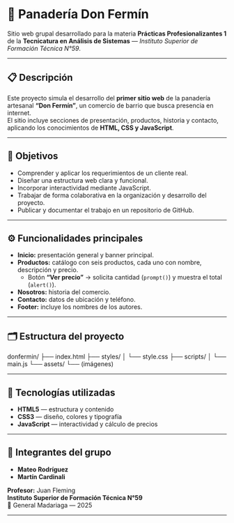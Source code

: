 # 🥖 Panadería Don Fermín

Sitio web grupal desarrollado para la materia **Prácticas Profesionalizantes 1**  
de la **Tecnicatura en Análisis de Sistemas** — *Instituto Superior de Formación Técnica N°59*.

---

## 📋 Descripción

Este proyecto simula el desarrollo del **primer sitio web** de la panadería artesanal **“Don Fermín”**, un comercio de barrio que busca presencia en internet.  
El sitio incluye secciones de presentación, productos, historia y contacto, aplicando los conocimientos de **HTML, CSS y JavaScript**.

---

## 🎯 Objetivos

- Comprender y aplicar los requerimientos de un cliente real.  
- Diseñar una estructura web clara y funcional.  
- Incorporar interactividad mediante JavaScript.  
- Trabajar de forma colaborativa en la organización y desarrollo del proyecto.  
- Publicar y documentar el trabajo en un repositorio de GitHub.

---

## ⚙️ Funcionalidades principales

- **Inicio:** presentación general y banner principal.  
- **Productos:** catálogo con seis productos, cada uno con nombre, descripción y precio.  
  - Botón **“Ver precio”** → solicita cantidad (`prompt()`) y muestra el total (`alert()`).  
- **Nosotros:** historia del comercio.  
- **Contacto:** datos de ubicación y teléfono.  
- **Footer:** incluye los nombres de los autores.

---

## 🗂️ Estructura del proyecto

donfermin/
├── index.html
├── styles/
│ └── style.css
├── scripts/
│ └── main.js
└── assets/
└── (imágenes)

---

## 🧰 Tecnologías utilizadas

- **HTML5** — estructura y contenido  
- **CSS3** — diseño, colores y tipografía  
- **JavaScript** — interactividad y cálculo de precios  

---

## 👥 Integrantes del grupo

- **Mateo Rodríguez**  
- **Martín Cardinali**

**Profesor:** Juan Fleming  
**Instituto Superior de Formación Técnica N°59**  
📍 General Madariaga — 2025

---

